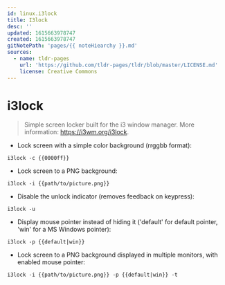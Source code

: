```yaml
---
id: linux.i3lock
title: I3lock
desc: ''
updated: 1615663978747
created: 1615663978747
gitNotePath: 'pages/{{ noteHiearchy }}.md'
sources:
  - name: tldr-pages
    url: 'https://github.com/tldr-pages/tldr/blob/master/LICENSE.md'
    license: Creative Commons
---
```

# i3lock

> Simple screen locker built for the i3 window manager.
> More information: <https://i3wm.org/i3lock>.

- Lock screen with a simple color background (rrggbb format):

`i3lock -c {{0000ff}}`

- Lock screen to a PNG background:

`i3lock -i {{path/to/picture.png}}`

- Disable the unlock indicator (removes feedback on keypress):

`i3lock -u`

- Display mouse pointer instead of hiding it ('default' for default pointer, 'win' for a MS Windows pointer):

`i3lock -p {{default|win}}`

- Lock screen to a PNG background displayed in multiple monitors, with enabled mouse pointer:

`i3lock -i {{path/to/picture.png}} -p {{default|win}} -t`

